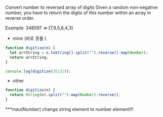 Convert number to reversed array of digits
Given a random non-negative number, you have to return the digits of this number within an array in reverse order.

Example:
348597 => [7,9,5,8,4,3]

- mine (바로 못품 )

```js
function digitize(n) {
  let arrString = n.toString().split("").reverse().map(Number);
  return arrString;
}

console.log(digitize(35231));
```

- other

```js
function digitize(n) {
  return String(n).split("").map(Number).reverse();
}
```

\*\*\*mau(Number) change string element to number element!!!
